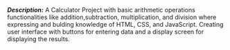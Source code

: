 

**_Description:_** A Calculator Project with basic arithmetic operations functionalities like addition,subtraction, multiplication, and division where expressing and bulding knowledge of HTML, CSS, and JavaScript. Creating user interface with buttons for entering data and a display screen for displaying the results.
